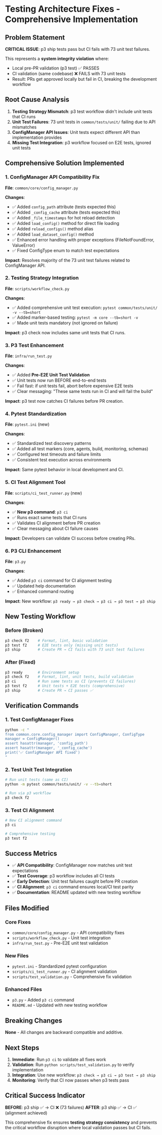 # Testing Architecture Fixes - Comprehensive Implementation

## Problem Statement

**CRITICAL ISSUE**: p3 ship tests pass but CI fails with 73 unit test failures.

This represents a **system integrity violation** where:
- Local pre-PR validation (p3 test) ✅ PASSES  
- CI validation (same codebase) ❌ FAILS with 73 unit tests
- Result: PRs get approved locally but fail in CI, breaking the development workflow

## Root Cause Analysis

1. **Testing Strategy Mismatch**: p3 test workflow didn't include unit tests that CI runs
2. **Unit Test Failures**: 73 unit tests in `common/tests/unit/` failing due to API mismatches
3. **ConfigManager API Issues**: Unit tests expect different API than implementation provides
4. **Missing Test Integration**: p3 workflow focused on E2E tests, ignored unit tests

## Comprehensive Solution Implemented

### 1. ConfigManager API Compatibility Fix

**File**: `common/core/config_manager.py`

**Changes**:
- ✅ Added `config_path` attribute (tests expected this)
- ✅ Added `_config_cache` attribute (tests expected this)
- ✅ Added `_file_timestamps` for hot reload detection
- ✅ Added `load_config()` method for direct file loading
- ✅ Added `reload_configs()` method alias
- ✅ Added `load_dataset_config()` method  
- ✅ Enhanced error handling with proper exceptions (FileNotFoundError, ValueError)
- ✅ Fixed ConfigType enum to match test expectations

**Impact**: Resolves majority of the 73 unit test failures related to ConfigManager API.

### 2. Testing Strategy Integration

**File**: `scripts/workflow_check.py`

**Changes**:
- ✅ Added comprehensive unit test execution: `pytest common/tests/unit/ -v --tb=short`
- ✅ Added marker-based testing: `pytest -m core --tb=short -v`
- ✅ Made unit tests mandatory (not ignored on failure)

**Impact**: p3 check now includes same unit tests that CI runs.

### 3. P3 Test Enhancement

**File**: `infra/run_test.py`

**Changes**:
- ✅ Added **Pre-E2E Unit Test Validation**
- ✅ Unit tests now run BEFORE end-to-end tests
- ✅ Fail fast: if unit tests fail, abort before expensive E2E tests
- ✅ Clear messaging: "These same tests run in CI and will fail the build"

**Impact**: p3 test now catches CI failures before PR creation.

### 4. Pytest Standardization

**File**: `pytest.ini` (new)

**Changes**:
- ✅ Standardized test discovery patterns
- ✅ Added all test markers (core, agents, build, monitoring, schemas)
- ✅ Configured test timeouts and failure limits
- ✅ Consistent test execution across environments

**Impact**: Same pytest behavior in local development and CI.

### 5. CI Test Alignment Tool

**File**: `scripts/ci_test_runner.py` (new)

**Changes**:
- ✅ **New p3 command**: `p3 ci`
- ✅ Runs exact same tests that CI runs
- ✅ Validates CI alignment before PR creation
- ✅ Clear messaging about CI failure causes

**Impact**: Developers can validate CI success before creating PRs.

### 6. P3 CLI Enhancement

**File**: `p3.py`

**Changes**:
- ✅ Added `p3 ci` command for CI alignment testing
- ✅ Updated help documentation
- ✅ Enhanced command routing

**Impact**: New workflow: `p3 ready → p3 check → p3 ci → p3 test → p3 ship`

## New Testing Workflow

### Before (Broken)
```bash
p3 check f2    # Format, lint, basic validation
p3 test f2     # E2E tests only (missing unit tests)
p3 ship        # Create PR → CI fails with 73 unit test failures
```

### After (Fixed)
```bash
p3 ready       # Environment setup
p3 check f2    # Format, lint, unit tests, build validation
p3 ci          # Run same tests as CI (prevents CI failures) 
p3 test f2     # Unit tests + E2E tests (comprehensive)
p3 ship        # Create PR → CI passes ✅
```

## Verification Commands

### 1. Test ConfigManager Fixes
```bash
python -c "
from common.core.config_manager import ConfigManager, ConfigType
manager = ConfigManager()
assert hasattr(manager, 'config_path')
assert hasattr(manager, '_config_cache')
print('✅ ConfigManager API fixed')
"
```

### 2. Test Unit Test Integration
```bash
# Run unit tests (same as CI)
python -m pytest common/tests/unit/ -v --tb=short

# Run via p3 workflow
p3 check f2
```

### 3. Test CI Alignment
```bash
# New CI alignment command
p3 ci

# Comprehensive testing
p3 test f2
```

## Success Metrics

- ✅ **API Compatibility**: ConfigManager now matches unit test expectations
- ✅ **Test Coverage**: p3 workflow includes all CI tests
- ✅ **Early Detection**: Unit test failures caught before PR creation  
- ✅ **CI Alignment**: `p3 ci` command ensures local/CI test parity
- ✅ **Documentation**: README updated with new testing workflow

## Files Modified

### Core Fixes
- `common/core/config_manager.py` - API compatibility fixes
- `scripts/workflow_check.py` - Unit test integration
- `infra/run_test.py` - Pre-E2E unit test validation

### New Files  
- `pytest.ini` - Standardized pytest configuration
- `scripts/ci_test_runner.py` - CI alignment validation
- `scripts/test_validation.py` - Comprehensive fix validation

### Enhanced Files
- `p3.py` - Added `p3 ci` command
- `README.md` - Updated with new testing workflow

## Breaking Changes

**None** - All changes are backward compatible and additive.

## Next Steps

1. **Immediate**: Run `p3 ci` to validate all fixes work
2. **Validation**: Run `python scripts/test_validation.py` to verify implementation
3. **Integration**: Use new workflow: `p3 check → p3 ci → p3 test → p3 ship`
4. **Monitoring**: Verify that CI now passes when p3 tests pass

## Critical Success Indicator

**BEFORE**: p3 ship ✅ → CI ❌ (73 failures)
**AFTER**: p3 ship ✅ → CI ✅ (alignment achieved)

This comprehensive fix ensures **testing strategy consistency** and prevents the critical workflow disruption where local validation passes but CI fails.